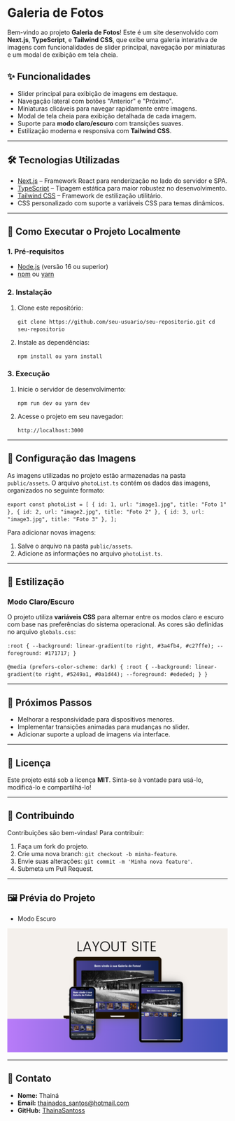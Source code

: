 
# Galeria de Fotos

Bem-vindo ao projeto **Galeria de Fotos**! Este é um site desenvolvido com **Next.js**, **TypeScript**, e **Tailwind CSS**, que exibe uma galeria interativa de imagens com funcionalidades de slider principal, navegação por miniaturas e um modal de exibição em tela cheia.

## ✨ Funcionalidades

- Slider principal para exibição de imagens em destaque.
- Navegação lateral com botões "Anterior" e "Próximo".
- Miniaturas clicáveis para navegar rapidamente entre imagens.
- Modal de tela cheia para exibição detalhada de cada imagem.
- Suporte para **modo claro/escuro** com transições suaves.
- Estilização moderna e responsiva com **Tailwind CSS**.

---

## 🛠️ Tecnologias Utilizadas

- [Next.js](https://nextjs.org/) – Framework React para renderização no lado do servidor e SPA.
- [TypeScript](https://www.typescriptlang.org/) – Tipagem estática para maior robustez no desenvolvimento.
- [Tailwind CSS](https://tailwindcss.com/) – Framework de estilização utilitário.
- CSS personalizado com suporte a variáveis CSS para temas dinâmicos.

---

## 🚀 Como Executar o Projeto Localmente

### 1. Pré-requisitos

- [Node.js](https://nodejs.org/) (versão 16 ou superior)
- [npm](https://www.npmjs.com/) ou [yarn](https://yarnpkg.com/)

### 2. Instalação

1. Clone este repositório:

   `git clone https://github.com/seu-usuario/seu-repositorio.git
   cd seu-repositorio` 

2.  Instale as dependências:
  
    `npm install
     ou
    yarn install` 
    

### 3. Execução

1.  Inicie o servidor de desenvolvimento:
    
    `npm run dev
      ou
    yarn dev` 
    
2.  Acesse o projeto em seu navegador:
    
    `http://localhost:3000` 
    

----------


## 📸 Configuração das Imagens

As imagens utilizadas no projeto estão armazenadas na pasta `public/assets`. O arquivo `photoList.ts` contém os dados das imagens, organizados no seguinte formato:

`export const photoList = [
  { id: 1, url: "image1.jpg", title: "Foto 1" },
  { id: 2, url: "image2.jpg", title: "Foto 2" },
  { id: 3, url: "image3.jpg", title: "Foto 3" },
];` 

Para adicionar novas imagens:

1.  Salve o arquivo na pasta `public/assets`.
2.  Adicione as informações no arquivo `photoList.ts`.

----------

## 🎨 Estilização

### Modo Claro/Escuro

O projeto utiliza **variáveis CSS** para alternar entre os modos claro e escuro com base nas preferências do sistema operacional. As cores são definidas no arquivo `globals.css`:

`:root {
  --background: linear-gradient(to right, #3a4fb4, #c27ffe);
  --foreground: #171717;
}`

`@media (prefers-color-scheme: dark) {
  :root {
    --background: linear-gradient(to right, #5249a1, #0a1d44);
    --foreground: #ededed;
  }
}`

----------

## 🧩 Próximos Passos

-   Melhorar a responsividade para dispositivos menores.
-   Implementar transições animadas para mudanças no slider.
-   Adicionar suporte a upload de imagens via interface.

----------

## 📝 Licença

Este projeto está sob a licença **MIT**. Sinta-se à vontade para usá-lo, modificá-lo e compartilhá-lo!

----------

## 🤝 Contribuindo

Contribuições são bem-vindas! Para contribuir:

1.  Faça um fork do projeto.
2.  Crie uma nova branch: `git checkout -b minha-feature`.
3.  Envie suas alterações: `git commit -m 'Minha nova feature'`.
4.  Submeta um Pull Request.

----------

## 🖼️ Prévia do Projeto

- Modo Escuro

<img src="/public/assets/Captura do site.png" alt="Captura do layout">


----------

## 💬 Contato

-   **Nome:** Thainá
-   **Email:** thainados_santos@hotmail.com
-   **GitHub:** [ThainaSantoss](https://github.com/ThainaSantoss)